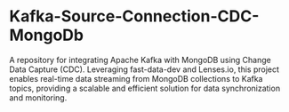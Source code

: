 # Kafka-Source-Connection-CDC-MongoDb
A repository for integrating Apache Kafka with MongoDB using Change Data Capture (CDC). Leveraging fast-data-dev and Lenses.io, this project enables real-time data streaming from MongoDB collections to Kafka topics, providing a scalable and efficient solution for data synchronization and monitoring.
